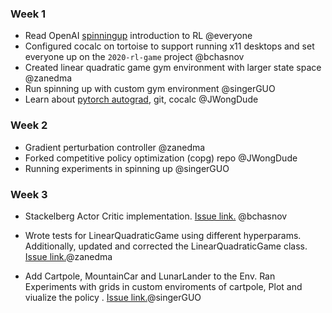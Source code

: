 
### Week 1
- Read OpenAI [spinningup](https://spinningup.openai.com/en/latest/spinningup) introduction to RL @everyone
- Configured cocalc on tortoise to support running x11 desktops and set everyone up on the `2020-rl-game` project @bchasnov
- Created linear quadratic game gym environment with larger state space @zanedma 
- Run spinning up with custom gym environment @singerGUO
- Learn about [pytorch autograd](https://pytorch.org/tutorials/beginner/blitz/autograd_tutorial.html), git, cocalc @JWongDude

### Week 2
- Gradient perturbation controller @zanedma
- Forked competitive policy optimization (copg) repo @JWongDude
- Running experiments in spinning up @singerGUO

### Week 3
- Stackelberg Actor Critic implementation. [Issue link.](https://github.com/bchasnov/stackgrad/issues/3) @bchasnov
- Wrote tests for LinearQuadraticGame using different hyperparams. Additionally, updated and corrected the     LinearQuadraticGame class. [Issue link.](https://github.com/bchasnov/stackgrad/issues/1)@zanedma

- Add Cartpole, MountainCar and LunarLander to the Env. Ran Experiments with grids in custom enviroments of cartpole, Plot and viualize the policy 
. [Issue link.](https://github.com/singerGUO/gym_multiagent_control/issues/1)@singerGUO

